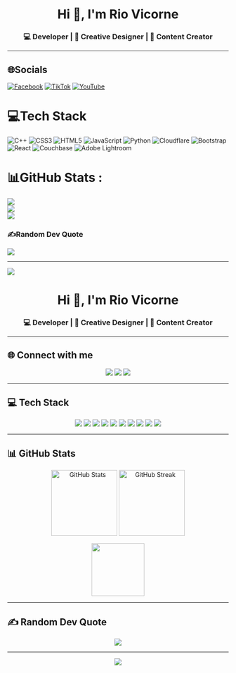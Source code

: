 

<h1 align="center">Hi 👋, I'm Rio Vicorne</h1>
<h3 align="center">💻 Developer | 🎨 Creative Designer | 📱 Content Creator</h3>

---

## 🌐Socials
[![Facebook](https://img.shields.io/badge/Facebook-%231877F2.svg?logo=Facebook&logoColor=white)](https://www.facebook.com/Rio.Vicorne) [![TikTok](https://img.shields.io/badge/TikTok-%23000000.svg?logo=TikTok&logoColor=white)](https://www.tiktok.com/@rio_vicorne?_t=ZS-8yjjuRRuVdK&_r=1) [![YouTube](https://img.shields.io/badge/YouTube-%23FF0000.svg?logo=YouTube&logoColor=white)](https://youtube.com/@regulusconerias?si=CHvL2hobfj4uPUMu) 

# 💻Tech Stack
![C++](https://img.shields.io/badge/c++-%2300599C.svg?style=flat&logo=c%2B%2B&logoColor=white) ![CSS3](https://img.shields.io/badge/css3-%231572B6.svg?style=flat&logo=css3&logoColor=white) ![HTML5](https://img.shields.io/badge/html5-%23E34F26.svg?style=flat&logo=html5&logoColor=white) ![JavaScript](https://img.shields.io/badge/javascript-%23323330.svg?style=flat&logo=javascript&logoColor=%23F7DF1E) ![Python](https://img.shields.io/badge/python-3670A0?style=flat&logo=python&logoColor=ffdd54) ![Cloudflare](https://img.shields.io/badge/Cloudflare-F38020?style=flat&logo=Cloudflare&logoColor=white) ![Bootstrap](https://img.shields.io/badge/bootstrap-%23563D7C.svg?style=flat&logo=bootstrap&logoColor=white) ![React](https://img.shields.io/badge/react-%2320232a.svg?style=flat&logo=react&logoColor=%2361DAFB) ![Couchbase](https://img.shields.io/badge/Couchbase-EA2328?style=flat&logo=couchbase&logoColor=white) ![Adobe Lightroom](https://img.shields.io/badge/Adobe%20Lightroom-31A8FF.svg?style=flat&logo=Adobe%20Lightroom&logoColor=white)
# 📊GitHub Stats :
![](https://github-readme-stats.vercel.app/api?username=RioVicorne&theme=radical&hide_border=false&include_all_commits=true&count_private=false)<br/>
![](https://github-readme-streak-stats.herokuapp.com/?user=RioVicorne&theme=radical&hide_border=false)<br/>
![](https://github-readme-stats.vercel.app/api/top-langs/?username=RioVicorne&theme=radical&hide_border=false&include_all_commits=true&count_private=false&layout=compact)

### ✍️Random Dev Quote
![](https://quotes-github-readme.vercel.app/api?type=horizontal&theme=radical)

---
[![](https://visitcount.itsvg.in/api?id=RioVicorne&icon=0&color=0)](https://visitcount.itsvg.in)



<h1 align="center">Hi 👋, I'm Rio Vicorne</h1>
<h3 align="center">💻 Developer | 🎨 Creative Designer | 📱 Content Creator</h3>

---

## 🌐 Connect with me  
<p align="center">
  <a href="https://www.facebook.com/Rio.Vicorne"><img src="https://img.shields.io/badge/Facebook-%231877F2.svg?style=for-the-badge&logo=Facebook&logoColor=white" /></a>
  <a href="https://www.tiktok.com/@rio_vicorne?_t=ZS-8yjjuRRuVdK&_r=1"><img src="https://img.shields.io/badge/TikTok-%23000000.svg?style=for-the-badge&logo=TikTok&logoColor=white" /></a>
  <a href="https://youtube.com/@regulusconerias?si=CHvL2hobfj4uPUMu"><img src="https://img.shields.io/badge/YouTube-%23FF0000.svg?style=for-the-badge&logo=YouTube&logoColor=white" /></a>
</p>

---

## 💻 Tech Stack  
<p align="center">
  <img src="https://img.shields.io/badge/C++-%2300599C.svg?style=for-the-badge&logo=c%2B%2B&logoColor=white" />
  <img src="https://img.shields.io/badge/CSS3-%231572B6.svg?style=for-the-badge&logo=css3&logoColor=white" />
  <img src="https://img.shields.io/badge/HTML5-%23E34F26.svg?style=for-the-badge&logo=html5&logoColor=white" />
  <img src="https://img.shields.io/badge/JavaScript-%23323330.svg?style=for-the-badge&logo=javascript&logoColor=%23F7DF1E" />
  <img src="https://img.shields.io/badge/Python-3670A0?style=for-the-badge&logo=python&logoColor=ffdd54" />
  <img src="https://img.shields.io/badge/Cloudflare-F38020?style=for-the-badge&logo=Cloudflare&logoColor=white" />
  <img src="https://img.shields.io/badge/Bootstrap-%23563D7C.svg?style=for-the-badge&logo=bootstrap&logoColor=white" />
  <img src="https://img.shields.io/badge/React-%2320232a.svg?style=for-the-badge&logo=react&logoColor=%2361DAFB" />
  <img src="https://img.shields.io/badge/Couchbase-EA2328?style=for-the-badge&logo=couchbase&logoColor=white" />
  <img src="https://img.shields.io/badge/Adobe%20Lightroom-31A8FF.svg?style=for-the-badge&logo=Adobe%20Lightroom&logoColor=white" />
</p>

---

## 📊 GitHub Stats  
<p align="center">
  <img src="https://github-readme-stats.vercel.app/api?username=RioVicorne&theme=radical&hide_border=false&include_all_commits=true&count_private=false" alt="GitHub Stats" height="150" />
  <img src="https://github-readme-streak-stats.herokuapp.com/?user=RioVicorne&theme=radical&hide_border=false" alt="GitHub Streak" height="150" />
</p>
<p align="center">
  <img src="https://github-readme-stats.vercel.app/api/top-langs/?username=RioVicorne&theme=radical&hide_border=false&include_all_commits=true&count_private=false&layout=compact" height="120" />
</p>

---

## ✍️ Random Dev Quote  
<p align="center">
  <img src="https://quotes-github-readme.vercel.app/api?type=horizontal&theme=radical" />
</p>

---

<p align="center">
  <img src="https://visitcount.itsvg.in/api?id=RioVicorne&icon=0&color=0" />
</p>
